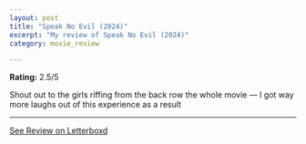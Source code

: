 ```yaml
---
layout: post
title: "Speak No Evil (2024)"
excerpt: "My review of Speak No Evil (2024)"
category: movie_review

---
```


**Rating:** 2.5/5

Shout out to the girls riffing from the back row the whole movie — I got way more laughs out of this experience as a result

<hr>

[See Review on Letterboxd](https://boxd.it/7r3P4j)
